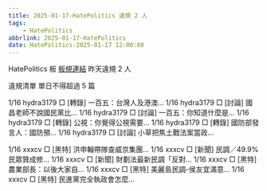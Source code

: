 ```yaml
---
title: 2025-01-17-HatePolitics 違規 2 人
tags:
    - HatePolitics
abbrlink: 2025-01-17-HatePolitics
date: HatePolitics-2025-01-17 12:00:00
---
```

HatePolitics 板 [板規連結](https://www.ptt.cc/bbs/HatePolitics/M.1617115262.A.D60.html)
昨天違規 2 人
<!-- more -->

違規清單
單日不得超過 5 篇

1/16 hydra3179 □ [轉錄] 一百五：台灣人及港澳…
1/16 hydra3179 □ [討論] 國昌老師不說國民黨比…
1/16 hydra3179 □ [討論] 一百五：你知道什麼是…
1/16 hydra3179 □ [轉錄] 公視：你覺得公視需要…
1/16 hydra3179 □ [轉錄] 國防部發言人：國防預…
1/16 hydra3179 □ [討論] 小草把焦土戰法案當政…

1/16 xxxcv □ [黑特] 洪申翰帶隊查威京集團…
1/16 xxxcv □ [新聞] 民調／49.9%民眾贊成修…
1/16 xxxcv □ [新聞] 財劃法最新民調「反對…
1/16 xxxcv □ [黑特] 農業部長：以後大家自…
1/16 xxxcv □ [黑特] 美麗島民調-侯友宜滿意…
1/16 xxxcv □ [黑特] 民進黨完全執政會怎麼…